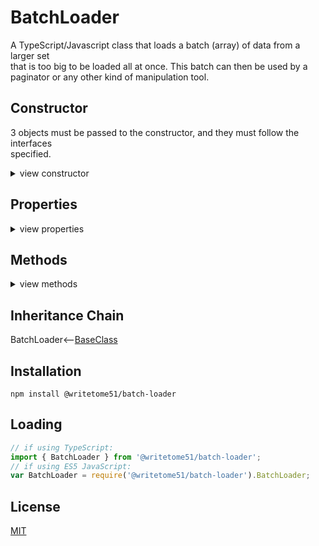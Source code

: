 # BatchLoader

A TypeScript/Javascript class that loads a batch (array) of data from a larger set  
that is too big to be loaded all at once.  This batch can then be used by a  
paginator or any other kind of manipulation tool.


## Constructor
3 objects must be passed to the constructor, and they must follow the interfaces  
specified.
<details>
<summary>view constructor</summary>

```ts
constructor(

    dataSource: {
        // same instance of dataSource must also be injected into `batchCalculator`.

        getBatch: (batchNumber: number, itemsPerBatch: number, isLastBatch: boolean) => any[];
            // `getBatch()` is called whenever a new batch must be loaded.  The number of items it 
            // returns matches `itemsPerBatch`.  If `isLastBatch` is true, it only returns the 
            // remaining items in the dataset, and ignores itemsPerBatch.

        dataTotal: number;
            // Number of items in entire dataset, not the batch.
            // This must stay accurate after actions that change the total, such as searches.
    },

    batchContainer: { data: any[] },
        // `batchContainer` is injected so it can also be used outside of this class.
        // It's kept as a private property here, so you must make it accessible outside of this 
        // class in order to manipulate it.
        
    batchCalculator: BatchCalculator
        // Tells `dataSource` what batch to fetch.
        // BatchCalculator is included as a package dependency.
) 
```
</details>


## Properties
<details>
<summary>view properties</summary>

```ts
itemsPerBatch: number
    // The number of items `batchContainer.data` will contain.
    // Gives public read/write access to `batchCalculator.itemsPerBatch`.
```
</details>


## Methods
<details>
<summary>view methods</summary>

```ts
loadBatch(batchNumber): void
    // Gets the batch and stores it in `batchContainer.data`,
    // the parameter in the constructor.

loadBatchContainingPage(pageNumber): void
    // Useful if you intend to use the batch for pagination.
    // Gets the batch containing `pageNumber` and stores it in `batchContainer.data`,
    // the parameter in the constructor.
```
The methods below are not important to know about in order to use this  
class.  They're inherited from [BaseClass](https://github.com/writetome51/typescript-base-class#baseclass) .
```ts
protected   _createGetterAndOrSetterForEach(
                  propertyNames: string[],
                  configuration: IGetterSetterConfiguration
            ) : void
     /*********************
     Use this method when you have a bunch of properties that need getter and/or 
     setter functions that all do the same thing. You pass in an array of string 
     names of those properties, and the method attaches the same getter and/or 
     setter function to each property.
     IGetterSetterConfiguration is this object:
     {
         get_setterFunction?: (
             propertyName: string, index?: number, propertyNames?: string[]
         ) => Function,
             // get_setterFunction takes the property name as first argument and 
             // returns the setter function.  The setter function must take one 
             // parameter and return void.
     
         get_getterFunction?: (
             propertyName: string, index?: number, propertyNames?: string[]
         ) => Function
             // get_getterFunction takes the property name as first argument and 
             // returns the getter function.  The getter function must return something.
     }
     *********************/ 
   
   
protected   _returnThis_after(voidExpression: any) : this
    // voidExpression is executed, then function returns this.
    // Even if voidExpression returns something, the returned data isn't used.

protected   _runMethod_and_returnThis(
    callingObject, 
    method: Function, 
    methodArgs: any[], 
    additionalAction?: Function // takes the result returned by method as an argument.
) : this
```
</details>


## Inheritance Chain

BatchLoader<--[BaseClass](https://github.com/writetome51/typescript-base-class#baseclass)


## Installation

`npm install @writetome51/batch-loader`

## Loading
```ts
// if using TypeScript:
import { BatchLoader } from '@writetome51/batch-loader';
// if using ES5 JavaScript:
var BatchLoader = require('@writetome51/batch-loader').BatchLoader;
```

## License
[MIT](https://choosealicense.com/licenses/mit/)
